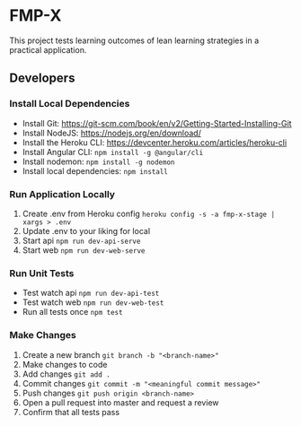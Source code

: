 # FMP-X

This project tests learning outcomes of lean learning strategies in a practical application.

## Developers

### Install Local Dependencies

* Install Git: https://git-scm.com/book/en/v2/Getting-Started-Installing-Git
* Install NodeJS: https://nodejs.org/en/download/
* Install the Heroku CLI: https://devcenter.heroku.com/articles/heroku-cli
* Install Angular CLI: `npm install -g @angular/cli`
* Install nodemon: `npm install -g nodemon`
* Install local dependencies: `npm install`

### Run Application Locally

1. Create .env from Heroku config `heroku config -s -a fmp-x-stage | xargs > .env`
2. Update .env to your liking for local
2. Start api `npm run dev-api-serve`
3. Start web `npm run dev-web-serve`

### Run Unit Tests

* Test watch api `npm run dev-api-test`
* Test watch web `npm run dev-web-test`
* Run all tests once `npm test`

### Make Changes

1. Create a new branch `git branch -b "<branch-name>"`
2. Make changes to code
3. Add changes `git add .`
4. Commit changes `git commit -m "<meaningful commit message>"`
5. Push changes `git push origin <branch-name>`
6. Open a pull request into master and request a review
7. Confirm that all tests pass

